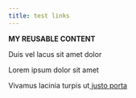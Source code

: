 ```yaml
---
title: test links
---
```


**MY REUSABLE CONTENT**

Duis vel lacus sit amet dolor

Lorem ipsum dolor sit amet

Vivamus lacinia turpis ut[ justo porta](../../page-3.md)
